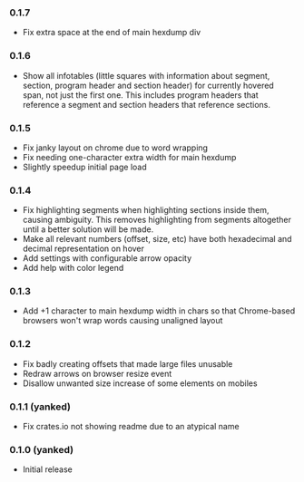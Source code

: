 ### 0.1.7

 * Fix extra space at the end of main hexdump div

### 0.1.6

 * Show all infotables (little squares with information about segment, section, program header and
   section header) for currently hovered span, not just the first one. This includes program headers
   that reference a segment and section headers that reference sections.

### 0.1.5

 * Fix janky layout on chrome due to word wrapping
 * Fix needing one-character extra width for main hexdump
 * Slightly speedup initial page load

### 0.1.4

 * Fix highlighting segments when highlighting sections inside them, causing ambiguity. This removes
   highlighting from segments altogether until a better solution will be made.
 * Make all relevant numbers (offset, size, etc) have both hexadecimal and decimal representation
   on hover
 * Add settings with configurable arrow opacity
 * Add help with color legend

### 0.1.3

 * Add +1 character to main hexdump width in chars so that Chrome-based browsers won't wrap words
   causing unaligned layout

### 0.1.2

 * Fix badly creating offsets that made large files unusable
 * Redraw arrows on browser resize event
 * Disallow unwanted size increase of some elements on mobiles

### 0.1.1 (yanked)

 * Fix crates.io not showing readme due to an atypical name

### 0.1.0 (yanked)

 * Initial release

